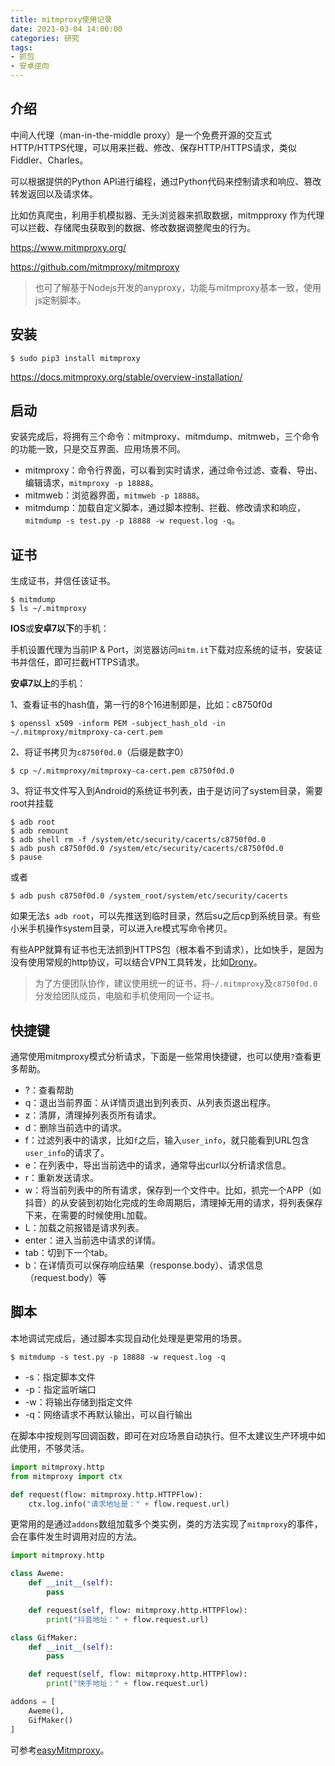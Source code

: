 ```yaml
---
title: mitmproxy使用记录
date: 2021-03-04 14:00:00
categories: 研究
tags: 
- 抓包
- 安卓逆向
---
```


## 介绍

中间人代理（man-in-the-middle proxy）是一个免费开源的交互式HTTP/HTTPS代理，可以用来拦截、修改、保存HTTP/HTTPS请求，类似Fiddler、Charles。

可以根据提供的Python API进行编程，通过Python代码来控制请求和响应、篡改转发返回以及请求体。

比如仿真爬虫，利用手机模拟器、无头浏览器来抓取数据，mitmpproxy 作为代理可以拦截、存储爬虫获取到的数据、修改数据调整爬虫的行为。

https://www.mitmproxy.org/

https://github.com/mitmproxy/mitmproxy

> 也可了解基于Nodejs开发的anyproxy，功能与mitmproxy基本一致，使用js定制脚本。

## 安装

```
$ sudo pip3 install mitmproxy
```
https://docs.mitmproxy.org/stable/overview-installation/

## 启动
安装完成后，将拥有三个命令：mitmproxy、mitmdump、mitmweb，三个命令的功能一致，只是交互界面、应用场景不同。

- mitmproxy：命令行界面，可以看到实时请求，通过命令过滤、查看、导出、编辑请求，`mitmproxy -p 18888`。
- mitmweb：浏览器界面，`mitmweb -p 18888`。
- mitmdump：加载自定义脚本，通过脚本控制、拦截、修改请求和响应，`mitmdump -s test.py -p 18888 -w request.log -q`。

## 证书

生成证书，并信任该证书。
```
$ mitmdump
$ ls ~/.mitmproxy
```

**IOS**或**安卓7以下**的手机：

手机设置代理为当前IP & Port，浏览器访问`mitm.it`下载对应系统的证书，安装证书并信任，即可拦截HTTPS请求。

**安卓7以上**的手机：

1、查看证书的hash值，第一行的8个16进制即是，比如：c8750f0d
```
$ openssl x509 -inform PEM -subject_hash_old -in  ~/.mitmproxy/mitmproxy-ca-cert.pem
```

2、将证书拷贝为`c8750f0d.0`（后缀是数字0）
```
$ cp ~/.mitmproxy/mitmproxy-ca-cert.pem c8750f0d.0
```

3、将证书文件写入到Android的系统证书列表，由于是访问了system目录，需要root并挂载
```
$ adb root 
$ adb remount
$ adb shell rm -f /system/etc/security/cacerts/c8750f0d.0
$ adb push c8750f0d.0 /system/etc/security/cacerts/c8750f0d.0
$ pause
```

或者
```
$ adb push c8750f0d.0 /system_root/system/etc/security/cacerts
```
如果无法`$ adb root`，可以先推送到临时目录，然后su之后cp到系统目录。有些小米手机操作system目录，可以进入re模式写命令拷贝。

有些APP就算有证书也无法抓到HTTPS包（根本看不到请求），比如快手，是因为没有使用常规的http协议，可以结合VPN工具转发，比如[Drony](./drony.md)。

> 为了方便团队协作，建议使用统一的证书，将`~/.mitmproxy`及`c8750f0d.0`分发给团队成员，电脑和手机使用同一个证书。

## 快捷键
通常使用mitmproxy模式分析请求，下面是一些常用快捷键，也可以使用`?`查看更多帮助。
- ?：查看帮助
- q：退出当前界面：从详情页退出到列表页、从列表页退出程序。
- z：清屏，清理掉列表页所有请求。
- d：删除当前选中的请求。
- f：过滤列表中的请求，比如`f`之后，输入`user_info`，就只能看到URL包含`user_info`的请求了。
- e：在列表中，导出当前选中的请求，通常导出curl以分析请求信息。
- r：重新发送请求。
- w：将当前列表中的所有请求，保存到一个文件中。比如，抓完一个APP（如抖音）的从安装到初始化完成的生命周期后，清理掉无用的请求，将列表保存下来，在需要的时候使用`L`加载。
- L：加载之前报错是请求列表。
- enter：进入当前选中请求的详情。
- tab：切到下一个tab。
- b：在详情页可以保存响应结果（response.body）、请求信息（request.body）等

## 脚本

本地调试完成后，通过脚本实现自动化处理是更常用的场景。
```
$ mitmdump -s test.py -p 18888 -w request.log -q
```
- -s：指定脚本文件
- -p：指定监听端口
- -w：将输出存储到指定文件
- -q：网络请求不再默认输出，可以自行输出

在脚本中按规则写回调函数，即可在对应场景自动执行。但不太建议生产环境中如此使用，不够灵活。

```python
import mitmproxy.http
from mitmproxy import ctx

def request(flow: mitmproxy.http.HTTPFlow):
    ctx.log.info("请求地址是：" + flow.request.url)
```

更常用的是通过`addons`数组加载多个类实例，类的方法实现了`mitmproxy`的事件，会在事件发生时调用对应的方法。

```python
import mitmproxy.http

class Aweme:
    def __init__(self):
        pass

    def request(self, flow: mitmproxy.http.HTTPFlow):
        print("抖音地址：" + flow.request.url)

class GifMaker:
    def __init__(self):
        pass

    def request(self, flow: mitmproxy.http.HTTPFlow):
        print("快手地址：" + flow.request.url)

addons = [
    Aweme(),
    GifMaker()
]
```

可参考[easyMitmproxy](https://github.com/metmit/easyMitmproxy)。